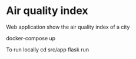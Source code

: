# Air quality index
Web application show the air quality index of a city

docker-compose up

To run locally 
cd src/app
flask run